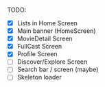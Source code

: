 TODO:
- [X] Lists in Home Screen
- [X] Main banner (HomeScreen)
- [X] MovieDetail Screen
- [X] FullCast Screen
- [X] Profile Screen
- [ ] Discover/Explore Screen
- [ ] Search bar / screen (maybe)
- [ ] Skeleton loader